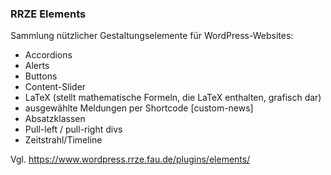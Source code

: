 ### RRZE Elements

Sammlung nützlicher Gestaltungselemente für WordPress-Websites:

- Accordions
- Alerts
- Buttons
- Content-Slider
- LaTeX (stellt mathematische Formeln, die LaTeX enthalten, grafisch dar)
- ausgewählte Meldungen per Shortcode [custom-news]
- Absatzklassen
- Pull-left / pull-right divs
- Zeitstrahl/Timeline

Vgl. https://www.wordpress.rrze.fau.de/plugins/elements/
